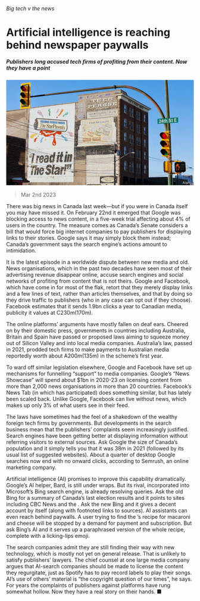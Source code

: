 ###### Big tech v the news

# Artificial intelligence is reaching behind newspaper paywalls 

##### Publishers long accused tech firms of profiting from their content. Now they have a point 

![image](images/20230304_WBP501.jpg) 

> Mar 2nd 2023 

There was big news in Canada last week—but if you were in Canada itself you may have missed it. On February 22nd it emerged that Google was blocking access to news content, in a five-week trial affecting about 4% of users in the country. The measure comes as Canada’s Senate considers a bill that would force big internet companies to pay publishers for displaying links to their stories. Google says it may simply block them instead; Canada’s government says the search engine’s actions amount to intimidation.

It is the latest episode in a worldwide dispute between new media and old. News organisations, which in the past two decades have seen most of their advertising revenue disappear online, accuse search engines and social networks of profiting from content that is not theirs. Google and Facebook, which have come in for most of the flak, retort that they merely display links and a few lines of text, rather than articles themselves, and that by doing so they drive traffic to publishers (who in any case can opt out if they choose). Facebook estimates that it sends 1.9bn clicks a year to Canadian media, publicity it values at C$230m ($170m).

The online platforms’ arguments have mostly fallen on deaf ears. Cheered on by their domestic press, governments in countries including Australia, Britain and Spain have passed or proposed laws aiming to squeeze money out of Silicon Valley and into local media companies. Australia’s law, passed in 2021, prodded tech firms to make payments to Australian media reportedly worth about A$200m ($135m) in the scheme’s first year.

To ward off similar legislation elsewhere, Google and Facebook have set up mechanisms for funnelling “support” to media companies. Google’s “News Showcase” will spend about $1bn in 2020-23 on licensing content from more than 2,000 news organisations in more than 20 countries. Facebook’s News Tab (in which  has participated) does something similar, but has lately been scaled back. Unlike Google, Facebook can live without news, which makes up only 3% of what users see in their feed.

The laws have sometimes had the feel of a shakedown of the wealthy foreign tech firms by governments. But developments in the search business mean that the publishers’ complaints seem increasingly justified. Search engines have been getting better at displaying information without referring visitors to external sources. Ask Google the size of Canada’s population and it simply tells you that it was 38m in 2021 (followed by its usual list of suggested websites). About a quarter of desktop Google searches now end with no onward clicks, according to Semrush, an online marketing company.

Artificial intelligence (AI) promises to improve this capability dramatically. Google’s AI helper, Bard, is still under wraps. But its rival, incorporated into Microsoft’s Bing search engine, is already resolving queries. Ask the old Bing for a summary of Canada’s last election results and it points to sites including CBC News and the . Ask the new Bing and it gives a decent account by itself (along with footnoted links to sources). AI assistants can even reach behind paywalls. A user trying to find the ’s recipe for macaroni and cheese will be stopped by a demand for payment and subscription. But ask Bing’s AI and it serves up a paraphrased version of the whole recipe, complete with a licking-lips emoji.

The search companies admit they are still finding their way with new technology, which is mostly not yet on general release. That is unlikely to satisfy publishers’ lawyers. The chief counsel at one large media company argues that AI-search companies should be made to license the content they regurgitate, just as Spotify has to pay record labels to play their songs. AI’s use of others’ material is “the copyright question of our times”, he says. For years the complaints of publishers against platforms have rung somewhat hollow. Now they have a real story on their hands. ■


